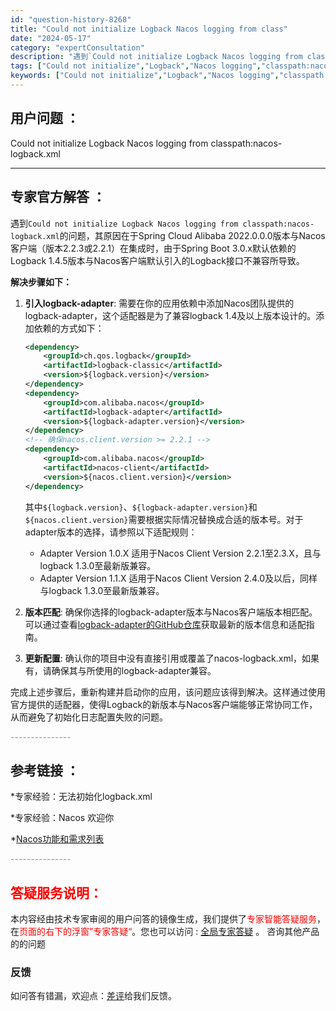 ```yaml
---
id: "question-history-8268"
title: "Could not initialize Logback Nacos logging from class"
date: "2024-05-17"
category: "expertConsultation"
description: "遇到`Could not initialize Logback Nacos logging from classpath:nacos-logback.xml`的问题，其原因在于Spring Cloud Alibaba 2022.0.0.0版本与Nacos客户端（版本2.2.3或2.2.1）在集成时，"
tags: ["Could not initialize","Logback","Nacos logging","classpath:nacos-logback.xml"]
keywords: ["Could not initialize","Logback","Nacos logging","classpath:nacos-logback.xml"]
---
```


## 用户问题 ： 
 Could not initialize Logback Nacos logging from classpath:nacos-logback.xml  

---------------
## 专家官方解答 ：

遇到`Could not initialize Logback Nacos logging from classpath:nacos-logback.xml`的问题，其原因在于Spring Cloud Alibaba 2022.0.0.0版本与Nacos客户端（版本2.2.3或2.2.1）在集成时，由于Spring Boot 3.0.x默认依赖的Logback 1.4.5版本与Nacos客户端默认引入的Logback接口不兼容所导致。

**解决步骤如下：**

1. **引入logback-adapter**: 需要在你的应用依赖中添加Nacos团队提供的logback-adapter，这个适配器是为了兼容logback 1.4及以上版本设计的。添加依赖的方式如下：

   ```xml
   <dependency>
       <groupId>ch.qos.logback</groupId>
       <artifactId>logback-classic</artifactId>
       <version>${logback.version}</version>
   </dependency>
   <dependency>
       <groupId>com.alibaba.nacos</groupId>
       <artifactId>logback-adapter</artifactId>
       <version>${logback-adapter.version}</version>
   </dependency>
   <!-- 确保nacos.client.version >= 2.2.1 -->
   <dependency>
       <groupId>com.alibaba.nacos</groupId>
       <artifactId>nacos-client</artifactId>
       <version>${nacos.client.version}</version>
   </dependency>
   ```

   其中`${logback.version}`、`${logback-adapter.version}`和`${nacos.client.version}`需要根据实际情况替换成合适的版本号。对于adapter版本的选择，请参照以下适配规则：

   - Adapter Version 1.0.X 适用于Nacos Client Version 2.2.1至2.3.X，且与logback 1.3.0至最新版兼容。
   - Adapter Version 1.1.X 适用于Nacos Client Version 2.4.0及以后，同样与logback 1.3.0至最新版兼容。

2. **版本匹配**: 确保你选择的logback-adapter版本与Nacos客户端版本相匹配。可以通过查看[logback-adapter的GitHub仓库](https://github.com/nacos-group/logback-adapter)获取最新的版本信息和适配指南。

3. **更新配置**: 确认你的项目中没有直接引用或覆盖了nacos-logback.xml，如果有，请确保其与所使用的logback-adapter兼容。

完成上述步骤后，重新构建并启动你的应用，该问题应该得到解决。这样通过使用官方提供的适配器，使得Logback的新版本与Nacos客户端能够正常协同工作，从而避免了初始化日志配置失败的问题。


<font color="#949494">---------------</font> 


## 参考链接 ：

*专家经验：无法初始化logback.xml 
 
 *专家经验：Nacos 欢迎你 
 
 *[Nacos功能和需求列表](https://nacos.io/docs/latest/archive/feature-list)


 <font color="#949494">---------------</font> 
 


## <font color="#FF0000">答疑服务说明：</font> 

本内容经由技术专家审阅的用户问答的镜像生成，我们提供了<font color="#FF0000">专家智能答疑服务</font>，在<font color="#FF0000">页面的右下的浮窗”专家答疑“</font>。您也可以访问 : [全局专家答疑](https://answer.opensource.alibaba.com/docs/intro) 。 咨询其他产品的的问题

### 反馈
如问答有错漏，欢迎点：[差评](https://ai.nacos.io/user/feedbackByEnhancerGradePOJOID?enhancerGradePOJOId=13616)给我们反馈。
